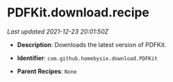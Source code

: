 # PDFKit.download.recipe

_Last updated 2021-12-23 20:01:50Z_

- **Description**: Downloads the latest version of PDFKit.

- **Identifier**: `com.github.homebysix.download.PDFKit`

- **Parent Recipes**: `None`
